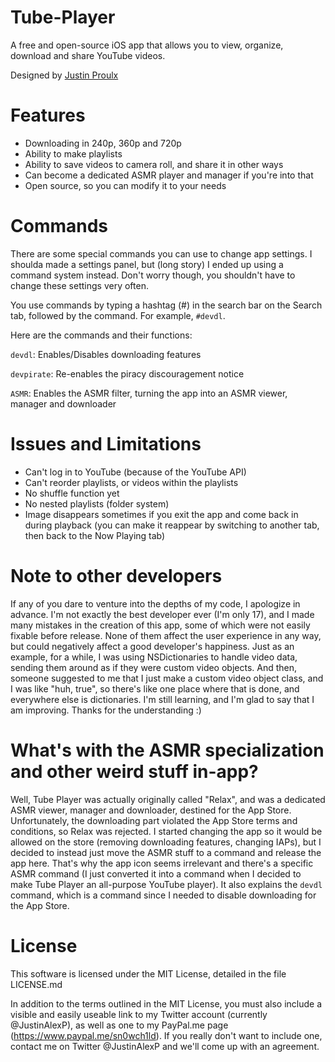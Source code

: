 # Tube-Player
A free and open-source iOS app that allows you to view, organize, download and share YouTube videos.

Designed by [Justin Proulx](https://www.twitter.com/justinalexp)

# Features
- Downloading in 240p, 360p and 720p
- Ability to make playlists
- Ability to save videos to camera roll, and share it in other ways
- Can become a dedicated ASMR player and manager if you're into that
- Open source, so you can modify it to your needs

# Commands
There are some special commands you can use to change app settings. I shoulda made a settings panel, but (long story) I ended up using a command system instead. Don't worry though, you shouldn't have to change these settings very often.

You use commands by typing a hashtag (#) in the search bar on the Search tab, followed by the command. For example, `#devdl`.

Here are the commands and their functions:

`devdl`: Enables/Disables downloading features

`devpirate`: Re-enables the piracy discouragement notice

`ASMR`: Enables the ASMR filter, turning the app into an ASMR viewer, manager and downloader

# Issues and Limitations
- Can't log in to YouTube (because of the YouTube API)
- Can't reorder playlists, or videos within the playlists
- No shuffle function yet
- No nested playlists (folder system)
- Image disappears sometimes if you exit the app and come back in during playback (you can make it reappear by switching to another tab, then back to the Now Playing tab)

# Note to other developers
If any of you dare to venture into the depths of my code, I apologize in advance. I'm not exactly the best developer ever (I'm only 17), and I made many mistakes in the creation of this app, some of which were not easily fixable before release. None of them affect the user experience in any way, but could negatively affect a good developer's happiness. Just as an example, for a while, I was using NSDictionaries to handle video data, sending them around as if they were custom video objects. And then, someone suggested to me that I just make a custom video object class, and I was like "huh, true", so there's like one place where that is done, and everywhere else is dictionaries. I'm still learning, and I'm glad to say that I am improving. Thanks for the understanding :)

# What's with the ASMR specialization and other weird stuff in-app?
Well, Tube Player was actually originally called "Relax", and was a dedicated ASMR viewer, manager and downloader, destined for the App Store. Unfortunately, the downloading part violated the App Store terms and conditions, so Relax was rejected. I started changing the app so it would be allowed on the store (removing downloading features, changing IAPs), but I decided to instead just move the ASMR stuff to a command and release the app here. That's why the app icon seems irrelevant and there's a specific ASMR command (I just converted it into a command when I decided to make Tube Player an all-purpose YouTube player). It also explains the `devdl` command, which is a command since I needed to disable downloading for the App Store.

# License
This software is licensed under the MIT License, detailed in the file LICENSE.md

In addition to the terms outlined in the MIT License, you must also include a visible and easily useable link to my Twitter account (currently @JustinAlexP), as well as one to my PayPal.me page (https://www.paypal.me/sn0wch1ld). If you really don't want to include one, contact me on Twitter @JustinAlexP and we'll come up with an agreement.
